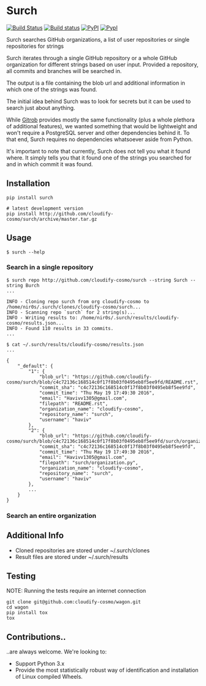 # Surch

[![Build Status](https://travis-ci.org/cloudify-cosmo/surch.svg?branch=master)](https://travis-ci.org/cloudify-cosmo/surch)
[![Build status](https://ci.appveyor.com/api/projects/status/xf1hp1bekf3qhtr8/branch/master?svg=true)](https://ci.appveyor.com/project/Cloudify/surch/branch/master)
[![PyPI](http://img.shields.io/pypi/dm/surch.svg)](http://img.shields.io/pypi/dm/surch.svg)
[![PypI](http://img.shields.io/pypi/v/surch.svg)](http://img.shields.io/pypi/v/surch.svg)

Surch searches GitHub organizations, a list of user repositories or single repositories for strings

Surch iterates through a single GitHub repository or a whole GitHub organization for different strings based on user input. Provided a repository, all commits and branches will be searched in.

The output is a file containing the blob url and additional information in which one of the strings was found.

The initial idea behind Surch was to look for secrets but it can be used to search just about anything.

While [Gitrob](https://github.com/michenriksen/gitrob) provides mostly the same functionality (plus a whole plethora of additional features), we wanted something that would be lightweight and won't require a PostgreSQL server and other dependencies behind it. To that end, Surch requires no dependencies whatsoever aside from Python.

It's important to note that currently, Surch does not tell you what it found where. It simply tells you that it found one of the strings you searched for and in which commit it was found.



## Installation

```shell
pip install surch

# latest development version
pip install http://github.com/cloudify-cosmo/surch/archive/master.tar.gz
```


## Usage

```shell
$ surch --help
```

### Search in a single repository

```shell
$ surch repo http://github.com/cloudify-cosmo/surch --string Surch --string Burch
...

INFO - Cloning repo surch from org cloudify-cosmo to /home/nir0s/.surch/clones/cloudify-cosmo/surch...
INFO - Scanning repo `surch` for 2 string(s)...
INFO - Writing results to: /home/nir0s/.surch/results/cloudify-cosmo/results.json...
INFO - Found 110 results in 33 commits.
...

$ cat ~/.surch/results/cloudify-cosmo/results.json
...

{
    "_default": {
        "1": {
            "blob_url": "https://github.com/cloudify-cosmo/surch/blob/c4c72136c168514c0f17f8b03f0495eb8f5ee9fd/README.rst",
            "commit_sha": "c4c72136c168514c0f17f8b03f0495eb8f5ee9fd",
            "commit_time": "Thu May 19 17:49:30 2016",
            "email": "Havivv1305@gmail.com",
            "filepath": "README.rst",
            "organization_name": "cloudify-cosmo",
            "repository_name": "surch",
            "username": "haviv"
        },
        "2": {
            "blob_url": "https://github.com/cloudify-cosmo/surch/blob/c4c72136c168514c0f17f8b03f0495eb8f5ee9fd/surch/organization.py",
            "commit_sha": "c4c72136c168514c0f17f8b03f0495eb8f5ee9fd",
            "commit_time": "Thu May 19 17:49:30 2016",
            "email": "Havivv1305@gmail.com",
            "filepath": "surch/organization.py",
            "organization_name": "cloudify-cosmo",
            "repository_name": "surch",
            "username": "haviv"
        },
        ...
    }
}
```

### Search an entire organization




## Additional Info

* Cloned repositories are stored under ~/.surch/clones
* Result files are stored under ~/.surch/results


## Testing

NOTE: Running the tests require an internet connection

```shell
git clone git@github.com:cloudify-cosmo/wagon.git
cd wagon
pip install tox
tox
```

## Contributions..

..are always welcome. We're looking to:

* Support Python 3.x
* Provide the most statistically robust way of identification and installation of Linux compiled Wheels.

